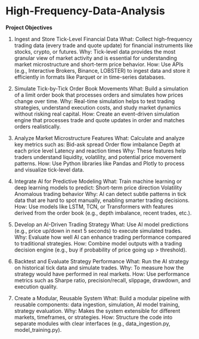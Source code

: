 # High-Frequency-Data-Analysis

**Project Objectives**

1. Ingest and Store Tick-Level Financial Data
What: Collect high-frequency trading data (every trade and quote update) for
financial instruments like stocks, crypto, or futures.
Why: Tick-level data provides the most granular view of market activity and is
essential for understanding market microstructure and short-term price behavior.
How: Use APIs (e.g., Interactive Brokers, Binance, LOBSTER) to ingest data and
store it efficiently in formats like Parquet or in time-series databases.

2. Simulate Tick-by-Tick Order Book Movements
What: Build a simulation of a limit order book that processes orders and simulates
how prices change over time.
Why: Real-time simulation helps to test trading strategies, understand execution
costs, and study market dynamics without risking real capital.
How: Create an event-driven simulation engine that processes trade and quote
updates in order and matches orders realistically.

3. Analyze Market Microstructure Features
What: Calculate and analyze key metrics such as:
Bid-ask spread
Order flow imbalance
Depth at each price level
Latency and reaction times
Why: These features help traders understand liquidity, volatility, and potential price
movement patterns.
How: Use Python libraries like Pandas and Plotly to process and visualize tick-level
data.

4. Integrate AI for Predictive Modeling
What: Train machine learning or deep learning models to predict:
Short-term price direction
Volatility
Anomalous trading behavior
Why: AI can detect subtle patterns in tick data that are hard to spot manually,
enabling smarter trading decisions.
How: Use models like LSTM, TCN, or Transformers with features derived from the
order book (e.g., depth imbalance, recent trades, etc.).

5. Develop an AI-Driven Trading Strategy
What: Use AI model predictions (e.g., price up/down in next 5 seconds) to execute
simulated trades.
Why: Evaluate how well AI can enhance trading performance compared to traditional
strategies.
How: Combine model outputs with a trading decision engine (e.g., buy if probability
of price going up > threshold).

6. Backtest and Evaluate Strategy Performance
What: Run the AI strategy on historical tick data and simulate trades.
Why: To measure how the strategy would have performed in real markets.
How: Use performance metrics such as Sharpe ratio, precision/recall, slippage,
drawdown, and execution quality.

7. Create a Modular, Reusable System
What: Build a modular pipeline with reusable components: data ingestion, simulation,
AI model training, strategy evaluation.
Why: Makes the system extensible for different markets, timeframes, or strategies.
How: Structure the code into separate modules with clear interfaces (e.g.,
data_ingestion.py, model_training.py).


